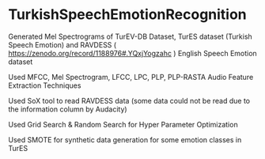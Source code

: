 # TurkishSpeechEmotionRecognition
Generated Mel Spectrograms of TurEV-DB Dataset, TurES dataset (Turkish Speech Emotion) and RAVDESS ( https://zenodo.org/record/1188976#.YQxjYogzahc ) English Speech Emotion dataset


Used MFCC, Mel Spectrogram, LFCC, LPC, PLP, PLP-RASTA Audio Feature Extraction Techniques

Used SoX tool to read RAVDESS data (some data could not be read due to the information column by Audacity)

Used Grid Search & Random Search for Hyper Parameter Optimization

Used SMOTE for synthetic data generation for some emotion classes in TurES
